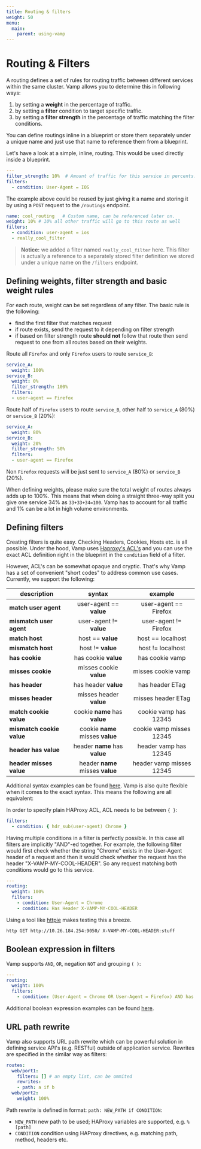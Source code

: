 ```yaml
---
title: Routing & filters
weight: 50
menu:
  main:
    parent: using-vamp
---
```

# Routing & Filters

A routing defines a set of rules for routing traffic between different services within the same cluster.
Vamp allows you to determine this in following ways:

1. by setting a **weight** in the percentage of traffic.
2. by setting a **filter** condition to target specific traffic.
3. by setting a **filter strength** in the percentage of traffic matching the filter conditions.

You can define routings inline in a blueprint or store them separately under a unique name and just use that name to reference them from a blueprint. 

Let's have a look at a simple, inline, routing. This would be used directly inside a blueprint. 

```yaml
---           
filter_strength: 10%  # Amount of traffic for this service in percents.
filters:    
  - condition: User-Agent = IOS
```

The example above could be reused by just giving it a name and storing it by using a `POST` request to the `/routings` endpoint.

```yaml
name: cool_routing   # Custom name, can be referenced later on.
weight: 10% # 10% all other traffic will go to this route as well
filters: 
  - condition: user-agent = ios
  - really_cool_filter
```

> **Notice:** we added a filter named `really_cool_filter` here. This filter is actually a reference to a separately stored filter definition we stored under a unique name on the `/filters` endpoint.

## Defining weights, filter strength and basic weight rules

For each route, weight can be set regardless of any filter.
The basic rule is the following:
- find the first filter that matches request
- if route exists, send the request to it depending on filter strength
- if based on filter strength route **should not** follow that route then send request to one from all routes based on their weights.

Route all `Firefox` and only `Firefox` users to route `service_B`:

```yaml
service_A: 
  weight: 100%
service_B:
  weight: 0%
  filter_strength: 100%
  filters:
  - user-agent == Firefox
```

Route half of `Firefox` users to route `service_B`, other half to `service_A` (80%) or `service_B` (20%):

```yaml
service_A: 
  weight: 80%
service_B:
  weight: 20%
  filter_strength: 50%
  filters:
  - user-agent == Firefox
```
Non `Firefox` requests will be just sent to `service_A` (80%) or `service_B` (20%).

When defining weights, please make sure the total weight of routes always adds up to 100%. 
This means that when doing a straight three-way split you give one service 34% as `33+33+34=100`. 
Vamp has to account for all traffic and 1% can be a lot in high volume environments.

## Defining filters

Creating filters is quite easy. Checking Headers, Cookies, Hosts etc. is all possible. 
Under the hood, Vamp uses [Haproxy's ACL's](http://cbonte.github.io/haproxy-dconv/configuration-1.5.html#7.1) and you can use the exact ACL definition right in the blueprint in the `condition` field of a filter.

However, ACL's can be somewhat opaque and cryptic. That's why Vamp has a set of convenient "short codes"
to address common use cases. Currently, we support the following:

| description               | syntax                           | example                  |
| --------------------------|:--------------------------------:|:------------------------:| 
| **match user agent**      | user-agent == **value**          | user-agent == Firefox    | 
| **mismatch user agent**   | user-agent != **value**          | user-agent != Firefox    | 
| **match host**            | host == **value**                | host == localhost        | 
| **mismatch host**         | host != **value**                | host != localhost        | 
| **has cookie**            | has cookie **value**             | has cookie vamp          | 
| **misses cookie**         | misses cookie **value**          | misses cookie vamp       |
| **has header**            | has header **value**             | has header ETag          | 
| **misses header**         | misses header **value**          | misses header ETag       |
| **match cookie value**    | cookie **name** has **value**    | cookie vamp has 12345    | 
| **mismatch cookie value** | cookie **name** misses **value** | cookie vamp misses 12345 |  
| **header has value**      | header **name** has **value**    | header vamp has 12345    | 
| **header misses value**   | header **name** misses **value** | header vamp misses 12345 |  

Additional syntax examples can be found [here](https://github.com/magneticio/vamp/blob/master/model/src/test/scala/io/vamp/model/parser/FilterConditionParserSpec.scala).
Vamp is also quite flexible when it comes to the exact syntax. This means the following are all equivalent:

In order to specify plain HAProxy ACL, ACL needs to be between `{ }`:

```yaml
filters: 
  - condition: { hdr_sub(user-agent) Chrome }
```

Having multiple conditions in a filter is perfectly possible. In this case all filters are implicitly
"AND"-ed together. For example, the following filter would first check whether the string "Chrome" exists in the User-Agent header of a
request and then it would check whether the request has the header 
"X-VAMP-MY-COOL-HEADER". So any request matching both conditions would go to this service.

```yaml
---
routing:
  weight: 100%
  filters:
    - condition: User-Agent = Chrome
    - condition: Has Header X-VAMP-MY-COOL-HEADER
```

Using a tool like [httpie](https://github.com/jakubroztocil/httpie) makes testing this a breeze.

    http GET http://10.26.184.254:9050/ X-VAMP-MY-COOL-HEADER:stuff

## Boolean expression in filters

Vamp supports `AND`, `OR`, negation `NOT` and grouping `( )`:

```yaml
---
routing:
  weight: 100%
  filters:
    - condition: (User-Agent = Chrome OR User-Agent = Firefox) AND has cookie vamp 
```

Additional boolean expression examples can be found [here](https://github.com/magneticio/vamp/blob/master/model/src/test/scala/io/vamp/model/parser/BooleanParserSpec.scala).

## URL path rewrite

Vamp also supports URL path rewrite which can be powerful solution in defining service API's (e.g. RESTful) outside of application service.
Rewrites are specified in the similar way as filters:
 
```yaml
routes:
  web/port1:
    filters: [] # an empty list, can be ommited
    rewrites:
    - path: a if b
  web/port2:
    weight: 100%
```

Path rewrite is defined in format: `path: NEW_PATH if CONDITION`:

- `NEW_PATH` new path to be used; HAProxy variables are supported, e.g. `%[path]`
- `CONDITION` condition using HAProxy directives, e.g. matching path, method, headers etc.
